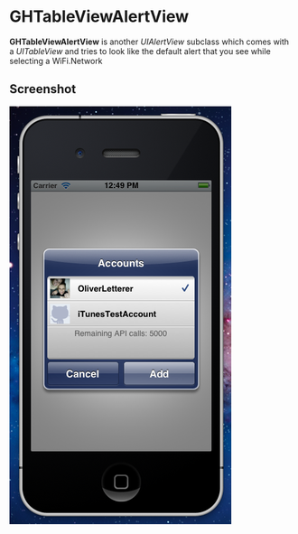 # GHTableViewAlertView
**GHTableViewAlertView** is another *UIAlertView* subclass which comes with a *UITableView* and tries to look like the default alert that you see while selecting a WiFi.Network

## Screenshot
<img src="https://github.com/OliverLetterer/GHTableViewAlertView/raw/master/Screenshots/1.png">